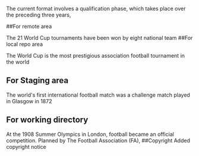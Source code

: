 The current format involves a qualification phase, which takes place over the preceding three years,

##For remote area

The 21 World Cup tournaments have been won by eight national team
##For local repo area

The World Cup is the most prestigious association football tournament in the world
## For Staging area

The world's first international football match was a challenge match played in Glasgow in 1872
## For working directory

At the 1908 Summer Olympics in London, football became an official competition. Planned by The Football Association (FA),
##Copyright
Added copyright notice
